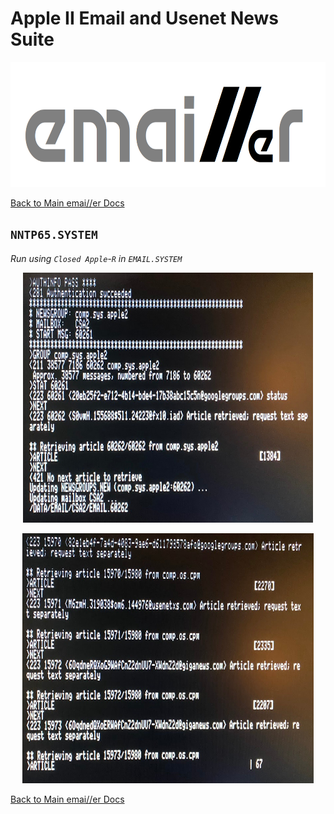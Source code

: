 # Apple II Email and Usenet News Suite

<p align="center"><img src="img/emailler-logo.png" alt="emai//er-logo" height="200px"></p>

[Back to Main emai//er Docs](README-emailler.md#detailed-documentation-for-usenet-functions)

## `NNTP65.SYSTEM`

*Run using `Closed Apple`-`R` in `EMAIL.SYSTEM`*

<p align="center"><img src="img/NNTP65_1.jpg" alt="NNTP65" height="400px"></p>

<p align="center"><img src="img/NNTP65_2.jpg" alt="NNTP65" height="400px"></p>

[Back to Main emai//er Docs](README-emailler.md#detailed-documentation-for-usenet-functions)

